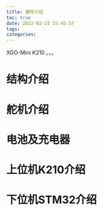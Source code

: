 ```yaml
---
title: 硬件介绍
toc: true
date: 2022-02-23 15:45:57
tags:
categories: 
---
```

XGO-Mini K210 。。。


# 结构介绍

# 舵机介绍

# 电池及充电器

# 上位机K210介绍

# 下位机STM32介绍

